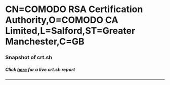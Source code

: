 # CN=COMODO RSA Certification Authority,O=COMODO CA Limited,L=Salford,ST=Greater Manchester,C=GB
### Snapshot of crt.sh
##### Click [here](https://crt.sh/?serial=AACC6252665148A7F0538CFF44C9AE69) for a live crt.sh report

---
